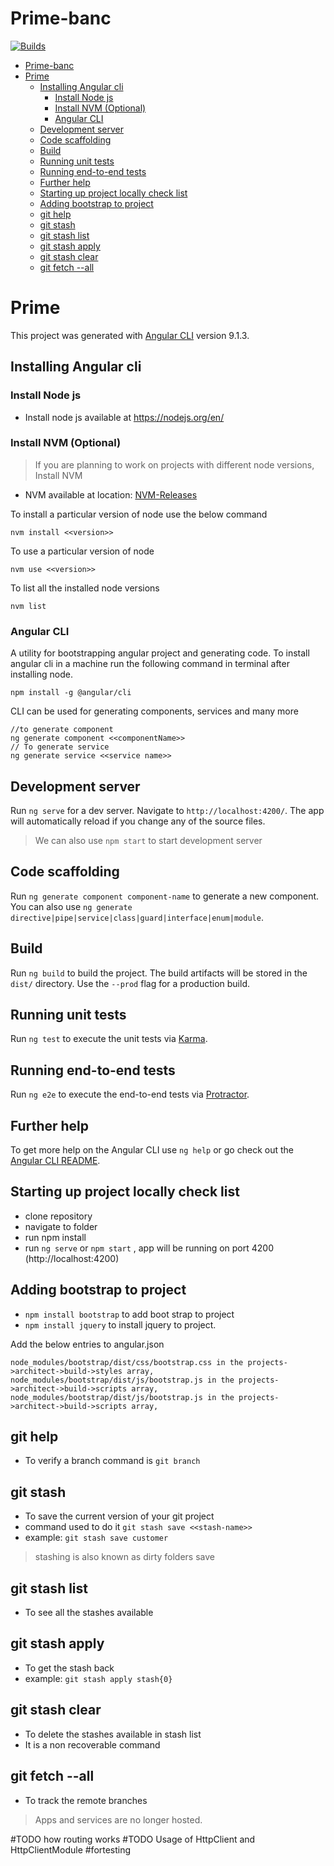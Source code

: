 # Prime-banc

[![Builds](https://github.com/Dhruvaraju/prime/actions/workflows/firebase-hosting-merge.yml/badge.svg)](https://github.com/Dhruvaraju/prime/actions/workflows/firebase-hosting-merge.yml)

- [Prime-banc](#prime-banc)
- [Prime](#prime)
  - [Installing Angular cli](#installing-angular-cli)
    - [Install Node js](#install-node-js)
    - [Install NVM (Optional)](#install-nvm-optional)
    - [Angular CLI](#angular-cli)
  - [Development server](#development-server)
  - [Code scaffolding](#code-scaffolding)
  - [Build](#build)
  - [Running unit tests](#running-unit-tests)
  - [Running end-to-end tests](#running-end-to-end-tests)
  - [Further help](#further-help)
  - [Starting up project locally check list](#starting-up-project-locally-check-list)
  - [Adding bootstrap to project](#adding-bootstrap-to-project)
  - [git help](#git-help)
  - [git stash](#git-stash)
  - [git stash list](#git-stash-list)
  - [git stash apply](#git-stash-apply)
  - [git stash clear](#git-stash-clear)
  - [git fetch --all](#git-fetch---all)

# Prime

This project was generated with [Angular CLI](https://github.com/angular/angular-cli) version 9.1.3.

## Installing Angular cli

### Install Node js

- Install node js available at https://nodejs.org/en/

### Install NVM (Optional)

> If you are planning to work on projects with different node versions, Install NVM

- NVM available at location: [NVM-Releases](https://github.com/coreybutler/nvm-windows/releases)

To install a particular version of node use the below command

```
nvm install <<version>>
```

To use a particular version of node

```
nvm use <<version>>
```

To list all the installed node versions

```
nvm list
```

### Angular CLI

A utility for bootstrapping angular project and generating code. To install angular cli in a machine run the following command in terminal after installing node.

```
npm install -g @angular/cli
```

CLI can be used for generating components, services and many more

```
//to generate component
ng generate component <<componentName>>
// To generate service
ng generate service <<service name>>
```

## Development server

Run `ng serve` for a dev server. Navigate to `http://localhost:4200/`. The app will automatically reload if you change any of the source files.

> We can also use `npm start` to start development server

## Code scaffolding

Run `ng generate component component-name` to generate a new component. You can also use `ng generate directive|pipe|service|class|guard|interface|enum|module`.

## Build

Run `ng build` to build the project. The build artifacts will be stored in the `dist/` directory. Use the `--prod` flag for a production build.

## Running unit tests

Run `ng test` to execute the unit tests via [Karma](https://karma-runner.github.io).

## Running end-to-end tests

Run `ng e2e` to execute the end-to-end tests via [Protractor](http://www.protractortest.org/).

## Further help

To get more help on the Angular CLI use `ng help` or go check out the [Angular CLI README](https://github.com/angular/angular-cli/blob/master/README.md).

## Starting up project locally check list

- clone repository
- navigate to folder
- run npm install
- run `ng serve` or `npm start` , app will be running on port 4200 (http://localhost:4200)

## Adding bootstrap to project

- `npm install bootstrap` to add boot strap to project
- `npm install jquery` to install jquery to project.

Add the below entries to angular.json

```
node_modules/bootstrap/dist/css/bootstrap.css in the projects->architect->build->styles array,
node_modules/bootstrap/dist/js/bootstrap.js in the projects->architect->build->scripts array,
node_modules/bootstrap/dist/js/bootstrap.js in the projects->architect->build->scripts array,
```

## git help

- To verify a branch command is `git branch`

## git stash

- To save the current version of your git project
- command used to do it `git stash save <<stash-name>>`
- example: `git stash save customer`

> stashing is also known as dirty folders save

## git stash list

- To see all the stashes available

## git stash apply

- To get the stash back
- example: `git stash apply stash{0}`

## git stash clear

- To delete the stashes available in stash list
- It is a non recoverable command

## git fetch --all

- To track the remote branches

> Apps and services are no longer hosted.

#TODO how routing works
#TODO Usage of HttpClient and HttpClientModule
#fortesting
